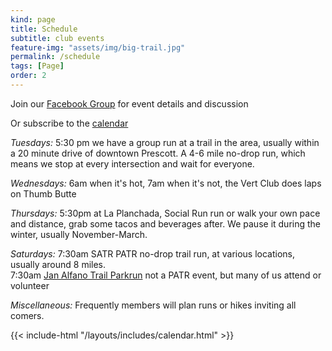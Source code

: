 ```yaml
---
kind: page
title: Schedule
subtitle: club events
feature-img: "assets/img/big-trail.jpg"
permalink: /schedule
tags: [Page]
order: 2
---
```


Join our [Facebook Group](https://www.facebook.com/groups/1909677022694360/) for
event details and discussion

Or subscribe to the [calendar](/events/index.ics)

*Tuesdays:* 5:30 pm we have a group run at a trail in the area, usually within a
20 minute drive of downtown Prescott. 
A 4-6 mile no-drop run, which means we stop at every intersection and wait for everyone.

*Wednesdays:* 6am when it's hot, 7am when it's not, the Vert Club does laps on Thumb Butte

*Thursdays:* 5:30pm at La Planchada, Social Run run or walk your own pace and distance, grab some tacos and beverages after. We pause it during the winter, usually November-March. 

*Saturdays:* 7:30am SATR PATR no-drop trail run, at various locations, usually around 8 miles.  
7:30am [Jan Alfano Trail Parkrun](https://prescottareatrailrunners.com/post/2024-06-03-newsletter/) not a PATR event, but many of us attend or volunteer

*Miscellaneous:* Frequently members will plan runs or hikes inviting all comers.

{{< include-html "/layouts/includes/calendar.html" >}}
